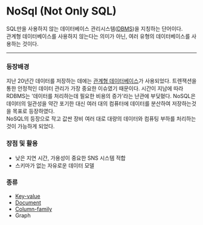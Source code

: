 # NoSql (Not Only SQL)
SQL만을 사용하지 않는 데이터베이스 관리시스템([DBMS](DBMS.md))을 지칭하는 단어이다.  
관계형 데이터베이스를 사용하지 않는다는 의미가 아닌, 여러 유형의 데이터베이스를 사용하는 것이다.

---
### 등장배경
지난 20년간 데이터를 저장하는 데에는 [관계형 데이터베이스](관계형DB.md)가 사용되었다.
트렌잭션을 통한 안정적인 데이터 관리가 가장 중요한 이슈였기 때문이다.
시간이 지남에 따라 RDBMS는 '데이터를 처리하는데 필요한 비용의 증가'라는 난관에 부딪혔다.
NoSQL은 데이터의 일관성을 약간 포기한 대신 여러 대의 컴퓨터에 데이터를 분산하여 저장하는것을 목표로 등장하였다.   
NoSQL의 등장으로 작고 값싼 장비 여러 대로 대량의 데이터와 컴퓨팅 부하를 처리하는 것이 가능하게 되었다.

### 장점 및 활용
- 낮은 지연 시간, 가용성이 중요한 SNS 시스템 적합
- 스키마가 없는 자유로운 데이터 모델

### 종류
- [Key-value](키-벨류스토어DB.md)
- [Document](DocumentDB.md)
- [Column-family](ColumnFamily.md)
- Graph   

